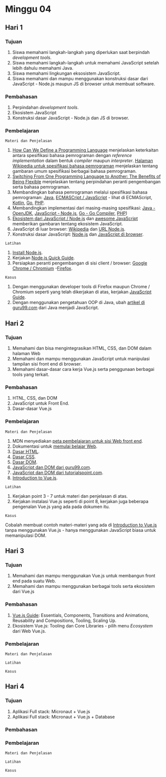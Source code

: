 # Minggu 04

## Hari 1

### Tujuan

1. Siswa memahami langkah-langkah yang diperlukan saat berpindah *development tools*.
2. Siswa memahami langkah-langkah untuk memahami JavaScript setelah lebih dahulu memahami Java.
3. Siswa memahami lingkungan eksosistem JavaScript.
4. Siswa memahami dan mampu menggunakan konstruksi dasar dari JavaScript - Node.js maupun JS di browser untuk membuat software.

### Pembahasan

1. Perpindahan *development tools*.
2. Ekosistem JavaScript
3. Konstruksi dasar JavaScript - Node.js dan JS di browser.

### Pembelajaran

```
Materi dan Penjelasan
```

1. [How Can We Define a Programming Language](https://cs.lmu.edu/~ray/notes/plspec/) menjelaskan keterkaitan antara spesifikasi bahasa pemrograman dengan *reference implementation* dalam bentuk *compiler* maupun *interpreter*. [Halaman Wikipedia untuk spesifikasi bahasa pemrograman](https://en.wikipedia.org/wiki/Programming_language_specification) menjelaskan tentang gambaran umum spesifikasi berbagai bahasa pemrograman.
2. [Switching From One Programming Language to Another: The Benefits of Being Flexible](https://www.javacodegeeks.com/2019/07/switching-programming-language-another.html) menjelaskan tentang perpindahan peranti pengembangan serta bahasa pemrograman.
3. Membandingkan bahasa pemrograman melalui spesifikasi bahasa pemrograman: [Java](https://docs.oracle.com/javase/specs/), [ECMASCript / JavaScript](https://www.ecma-international.org/publications/standards/Stnindex.htm) - lihat di ECMAScript, [Kotlin](https://kotlin.github.io/kotlin-spec/), [Go](https://golang.org/ref/spec), [PHP](https://github.com/php/php-langspec).
4. Membandingkan implementasi dari masing-masing spesifikasi: [Java - OpenJDK](https://openjdk.java.net/), [JavaScript - Node.js](https://nodejs.org/en/), [Go - Go Compiler](https://golang.org/dl/), [PHP](https://www.php.net/downloads.php))
5. [Ekosistem dari JavaScript / Node.js](https://2018.stateofjs.com/introduction/) dan [awesome JavaScript](https://github.com/sorrycc/awesome-javascript) memberikan gambaran tentang ekosistem JavaScript.
6. JavaScript di luar browser: [Wikipedia](https://en.wikipedia.org/wiki/Node.js) dan [URL Node.js](https://nodejs.org).
7. Konstruksi dasar JavaScript: [Node.js](https://www.tutorialspoint.com/nodejs/) dan [JavaScript di browser](https://developer.mozilla.org/en-US/docs/Web/JavaScript/Guide).

```
Latihan
```

1. [Install Node.js](https://nodejs.org/en/download/).
2. Kerjakan [Node.js Quick Guide](https://www.tutorialspoint.com/nodejs/nodejs_quick_guide.htm).
3. Persiapkan peranti pengembangan di sisi client / browser: [Google Chrome / Chromium](https://developers.google.com/web/tools/chrome-devtools/) -[Firefox](https://developer.mozilla.org/en-US/docs/Tools).


```
Kasus
```

1. Dengan menggunakan developer tools di Firefox maupun Chrome / Chromium seperti yang telah dikerjakan di atas, kerjakan [JavaScript Guide](https://developer.mozilla.org/en-US/docs/Web/JavaScript/Guide). 
2. Dengan menggunakan pengetahuan OOP di Java, ubah [artikel di guru99.com](https://www.guru99.com/java-oops-class-objects.html) dari Java menjadi JavaScript.

## Hari 2

### Tujuan

1. Memahami dan bisa mengintegrasikan HTML, CSS, dan DOM dalam halaman Web
2. Memahami dan mampu menggunakan JavaScript untuk manipulasi tampilan sisi front end di browser.
3. Memahami dasar-dasar cara kerja Vue.js serta penggunaan berbagai tools yang terkait. 

### Pembahasan

1. HTNL, CSS, dan DOM
2. JavaScript untuk Front End.
3. Dasar-dasar Vue.js

### Pembelajaran

```
Materi dan Penjelasan
```

1. MDN menyediakan [peta pembelajaran untuk sisi Web front end](https://developer.mozilla.org/en-US/docs/Learn/JavaScript).
2. Dokumentasi untuk [memulai belajar Web](https://developer.mozilla.org/en-US/docs/Learn/Getting_started_with_the_web).
3. [Dasar HTML](https://developer.mozilla.org/en-US/docs/Learn/Getting_started_with_the_web/HTML_basics).
4. [Dasar CSS](https://developer.mozilla.org/en-US/docs/Learn/Getting_started_with_the_web/CSS_basics).
5. [Dasar DOM](https://developer.mozilla.org/en-US/docs/Web/API/Document_Object_Model/Introduction).
6. [JavaScript dan DOM dari guru99.com](https://www.guru99.com/how-to-use-dom-and-events-in-javascript.html).
7. [JavaScript dan DOM dari tutorialspoint.com](https://www.tutorialspoint.com/javascript/javascript_html_dom.htm).
8. [Introduction to Vue.js](https://vuejs.org/v2/guide/index.html).


```
Latihan
```

1. Kerjakan point 3 - 7 untuk materi dan penjelasan di atas.
2. Kerjakan instalasi Vue.js seperti di point 8, kerjakan juga beberapa pengenalan Vue.js yang ada pada dokumen itu. 


```
Kasus
```

Cobalah membuat contoh materi-materi yang ada di [Introduction to Vue.js](https://vuejs.org/v2/guide/index.html) tanpa menggunakan Vue.js - hanya menggunakan JavaScript biasa untuk memanipulasi DOM.


## Hari 3

### Tujuan

1. Memahami dan mampu menggunakan Vue.js untuk membangun front end pada suatu Web.
2. Memahami dan mampu menggunakan berbagai tools serta ekosistem dari Vue.js

### Pembahasan

1. [Vue.js Guide](https://vuejs.org/v2/guide): Essentials, Components, Transitions and Animations,
Reusability and Compositions, Tooling, Scaling Up.
2. Ekosistem Vue.js: Tooling dan Core Libraries - pilih menu *Ecosystem* dari Web Vue.js.

### Pembelajaran

```
Materi dan Penjelasan
```


```
Latihan
```


```
Kasus
```


## Hari 4

### Tujuan


1. Aplikasi Full stack: Micronaut + Vue.js
2. Aplikasi Full stack: Micronaut + Vue.js + Database

### Pembahasan


### Pembelajaran

```
Materi dan Penjelasan
```

```
Latihan
```


```
Kasus
```


